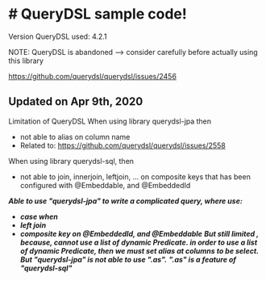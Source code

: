 # # QueryDSL sample code!

Version QueryDSL used: 4.2.1

NOTE: QueryDSL is abandoned --> consider carefully before actually using this library

https://github.com/querydsl/querydsl/issues/2456


## Updated on Apr 9th, 2020
Limitation of QueryDSL
When using library querydsl-jpa then
- not able to alias on column name
- Related to: https://github.com/querydsl/querydsl/issues/2558

When using library querydsl-sql, then
- not able to join, innerjoin, leftjoin, ... on composite keys that has been configured with @Embeddable, and @EmbeddedId

***Able to use "querydsl-jpa" to write a complicated query, where use:***
- ***case when***
- ***left join***
- ***composite key on @EmbeddedId, and @Embeddable***
***But still limited , because, cannot use a list of dynamic Predicate. in order to use a list of dynamic Predicate, then we must set alias at columns to be select.***
***But "querydsl-jpa" is not able to use ".as".***
***".as" is a feature of "querydsl-sql"***
